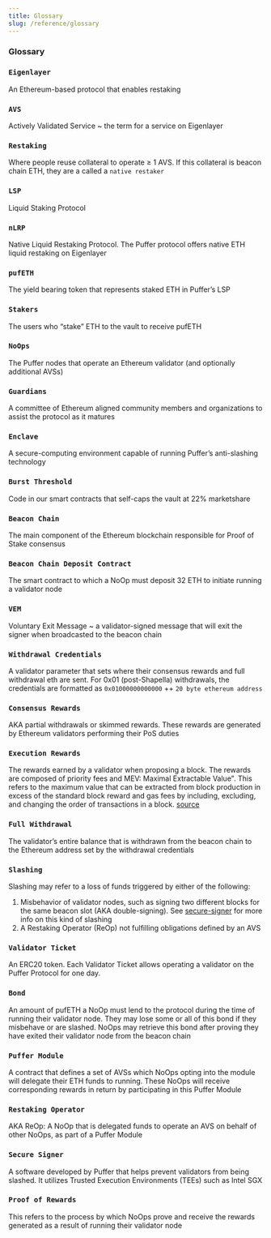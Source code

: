 ```yaml
---
title: Glossary
slug: /reference/glossary
---
```


### Glossary
### `Eigenlayer`
An Ethereum-based protocol that enables restaking

### `AVS`
Actively Validated Service ~ the term for a service on Eigenlayer

### `Restaking`
Where people reuse collateral to operate ≥ 1 AVS. If this collateral is beacon chain ETH, they are a called a `native restaker`

### `LSP`
Liquid Staking Protocol

### `nLRP`
Native Liquid Restaking Protocol. The Puffer protocol offers native ETH liquid restaking on Eigenlayer

### `pufETH`
The yield bearing token that represents staked ETH in Puffer’s LSP

### `Stakers`
The users who “stake” ETH to the vault to receive pufETH

### `NoOps`
The Puffer nodes that operate an Ethereum validator (and optionally additional AVSs)

### `Guardians`
A committee of Ethereum aligned community members and organizations to assist the protocol as it matures

### `Enclave`
A secure-computing environment capable of running Puffer’s anti-slashing technology

### `Burst Threshold`
Code in our smart contracts that self-caps the vault at 22% marketshare

### `Beacon Chain`
The main component of the Ethereum blockchain responsible for Proof of Stake consensus

### `Beacon Chain Deposit Contract`
The smart contract to which a NoOp must deposit 32 ETH to initiate running a validator node

### `VEM`
Voluntary Exit Message ~ a validator-signed message that will exit the signer when broadcasted to the beacon chain

### `Withdrawal Credentials`
A validator parameter that sets where their consensus rewards and full withdrawal eth are sent. For 0x01 (post-Shapella) withdrawals, the credentials are formatted as `0x01000000000000` ++ `20 byte ethereum address`

### `Consensus Rewards`
AKA partial withdrawals or skimmed rewards. These rewards are generated by Ethereum validators performing their PoS duties

### `Execution Rewards`
The rewards earned by a validator when proposing a block. The rewards are composed of priority fees and MEV: Maximal Extractable Value". This refers to the maximum value that can be extracted from block production in excess of the standard block reward and gas fees by including, excluding, and changing the order of transactions in a block. [source](https://ethereum.org/en/developers/docs/mev/)

### `Full Withdrawal`
The validator’s entire balance that is withdrawn from the beacon chain to the Ethereum address set by the withdrawal credentials

### `Slashing`
Slashing may refer to a loss of funds triggered by either of the following:
1. Misbehavior of validator nodes, such as signing two different blocks for the same beacon slot (AKA double-signing). See [secure-signer](../technology/secure-signer) for more info on this kind of slashing
2. A Restaking Operator (ReOp) not fulfilling obligations defined by an AVS

### `Validator Ticket`
An ERC20 token. Each Validator Ticket allows operating a validator on the Puffer Protocol for one day.  


### `Bond`
An amount of pufETH a NoOp must lend to the protocol during the time of running their validator node. They may lose some or all of this bond if they misbehave or are slashed. NoOps may retrieve this bond after proving they have exited their validator node from the beacon chain

### `Puffer Module`
A contract that defines a set of AVSs which NoOps opting into the module will delegate their ETH funds to running. These NoOps will receive corresponding rewards in return by participating in this Puffer Module

### `Restaking Operator`
AKA ReOp: A NoOp that is delegated funds to operate an AVS on behalf of other NoOps, as part of a Puffer Module

### `Secure Signer`
A software developed by Puffer that helps prevent validators from being slashed. It utilizes Trusted Execution Environments (TEEs) such as Intel SGX

### `Proof of Rewards`
This refers to the process by which NoOps prove and receive the rewards generated as a result of running their validator node
